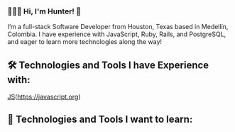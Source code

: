 ### 👨🏻‍💻 Hi, I'm Hunter! 👋

I’m a full-stack Software Developer from Houston, Texas based in Medellín, Colombia. I have experience with JavaScript, Ruby, Rails, and PostgreSQL, and eager to learn more technologies along the way! 

## 🛠️ Technologies and Tools I have Experience with:
[JS](https://cdn.jsdelivr.net/gh/devicons/devicon/icons/adonisjs/adonisjs-original.svg)(https://javascript.org)
## 🌱 Technologies and Tools I want to learn:
